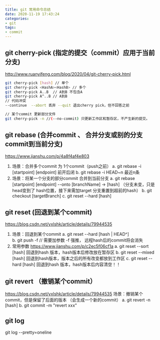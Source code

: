```yaml
---
title: git 常用命令总结
date: 2020-11-19 17:43:24
categories: 
- git
tags:
- commit
---
```



## git cherry-pick (指定的提交（commit）应用于当前分支)

http://www.ruanyifeng.com/blog/2020/04/git-cherry-pick.html

```bash
git cherry-pick [hash] // 单个
git cherry-pick <HashA><HashB> // 多个
git cherry-pick A..B  // A到B 不包含A
git cherry-pick A^..B // A到B
// 代码冲突
--continue  --abort 丢弃 --quit 退出cherry pick，但不回答之前

// 某个commit 更新部分文件
git cherry-pick -n //(--no-commit) 只更新工作区和暂存区，不产生新的提交。
```

## git  rebase (合并commit 、 合并分支或别的分支commit到当前分支)

https://www.jianshu.com/p/4a8f4af4e803

1. 场景：合并多个commit 为 1个commit（push之前）
	a. git rebase -i  [startpoint]  [endpoint] 前开后闭
	b. git rebase -i HEAD~n   最近n条
2. 场景：将某一个分支的部分commit 合并到当前分支
	a. git rebase   [startpoint]   [endpoint]  --onto  [branchName] -> [hash] （分支未变，只是head变到了 hash位置，接下来需加target 分支重置到超前的hash）
	b. git checkout [targetBranch] 
	c. git reset --hard [hash]
  
## git reset (回退到某个commit)

 https://blog.csdn.net/yxlshk/article/details/79944535

1. 场景：<font>回退到某个commit</font>
	a. git reset --hard [hash | HEAD^]  
	b. git push -f // <font>需要加参数 -f 强推</font>， 远程hash后的commit将会消失
2. 常用参数 https://www.jianshu.com/p/c2ec5f06cf1a
  a. git reset --sort [hash] 回退到hash 版本，hash版本后修改放在暂存区
  b. git reset --mixed [hash] 回退到hash版本，版本之后的所有改变都放到工作区
  c. git reset --hard [hash] 回退到hash 版本，hash版本后内容清空！！

## git revert （撤销某个commit）
https://blog.csdn.net/yxlshk/article/details/79944535
场景：<font>撤销某个commit</font>，但是保留了后面的版本 （会生成一个新的commit）
a. git revert -n [hash]
b. git commit -m "revert xxx"

## git log

git log --pretty=oneline
